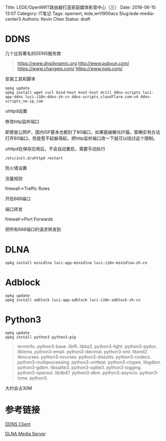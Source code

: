 Title: LEDE/OpenWRT路由器打造家庭媒体影音中心（三）
Date: 2018-06-15 13:07
Category: IT笔记
Tags: openwrt, lede,wrt1900acs
Slug:lede-media-center3
Authors: Kevin Chen
Status: draft





# DDNS

几个比较著名的DDNS服务商

> https://www.dnsdynamic.org
> http://www.pubyun.com/
> https://www.changeip.com/
> https://www.noip.com/



安装工具和脚本

```
opkg update
opkg install wget curl bind-host knot-host drill ddns-scripts luci-app-ddns luci-i18n-ddns-zh-cn ddns-scripts_cloudflare.com-v4 ddns-scripts_no-ip_com
```

uhttpd设置

修改http监听端口

即使是公网IP，国内ISP基本也都封了80端口，如果能破解光纤猫，那确实有办法打开80端口，但是惹不起躲得起，把http监听端口改一下就可以绕过这个限制。

uhttpd在保存应用后，不会自动重启，需要手动执行

```
/etc/init.d/uhttpd restart   
```



防火墙设置

流量规则

firewall->Traffic Rules

开启666端口



端口转发

firewall->Port Forwards

把所有666端口的请求转发到



# DLNA

```
opkg install minidlna luci-app-minidlna luci-i18n-minidlna-zh-cn
```



# Adblock

```
opkg update
opkg install adblock luci-app-adblock luci-i18n-adblock-zh-cn
```





# Python3

```
opkg update
opkg install python3 python3-pip
```

> terminfo.   python3-base.   libffi.   libbz2.   python3-light.   python3-pydoc.   liblzma.   python3-email.   python3-decimal.   python3-xml.   libxml2.   libncurses.   python3-ncurses.   python3-distutils.   python3-codecs.   python3-multiprocessing.   python3-unittest.   python3-ctypes.   libgdbm.   python3-gdbm.   libsqlite3.   python3-sqlite3.   python3-logging.   python3-openssl.   libdb47.   python3-dbm.   python3-asyncio.   python3-lzma.   python3.   

大约会占30M



# 参考链接

[DDNS Client](https://openwrt.org/docs/guide-user/services/ddns/client)

[DLNA Media Server](https://openwrt.org/docs/guide-user/services/media_server/dlna)

